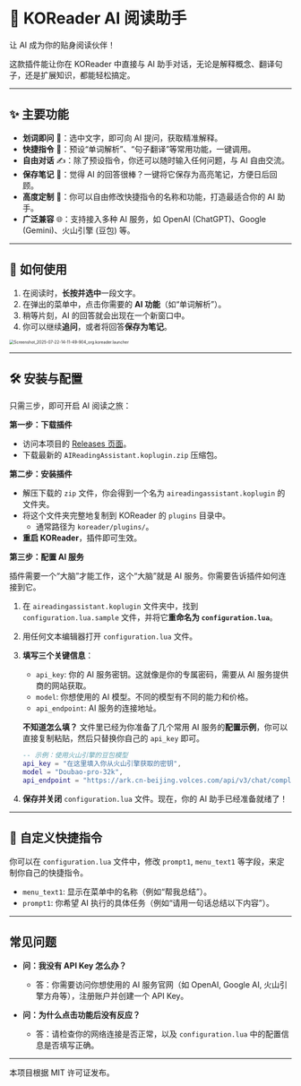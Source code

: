 # 📖 KOReader AI 阅读助手

让 AI 成为你的贴身阅读伙伴！

这款插件能让你在 KOReader 中直接与 AI 助手对话，无论是解释概念、翻译句子，还是扩展知识，都能轻松搞定。

---

## ✨ 主要功能

*   **划词即问** 💬：选中文字，即可向 AI 提问，获取精准解释。
*   **快捷指令** 🚀：预设“单词解析”、“句子翻译”等常用功能，一键调用。
*   **自由对话** ✍️：除了预设指令，你还可以随时输入任何问题，与 AI 自由交流。
*   **保存笔记** 📝：觉得 AI 的回答很棒？一键将它保存为高亮笔记，方便日后回顾。
*   **高度定制** 🔧：你可以自由修改快捷指令的名称和功能，打造最适合你的 AI 助手。
*   **广泛兼容** 🌐：支持接入多种 AI 服务，如 OpenAI (ChatGPT)、Google (Gemini)、火山引擎 (豆包) 等。

---

## 🚀 如何使用

1.  在阅读时，**长按并选中**一段文字。
2.  在弹出的菜单中，点击你需要的 **AI 功能**（如“单词解析”）。
3.  稍等片刻，AI 的回答就会出现在一个新窗口中。
4.  你可以继续**追问**，或者将回答**保存为笔记**。

<img src="[界面截图](https://github.com/chunbo129/AIReadingAssistant/blob/main/Screenshot_org.koreader.launcher.jpg)" alt="Screenshot_2025-07-22-14-11-49-904_org.koreader.launcher" style="zoom:50%;" />

---

## 🛠️ 安装与配置

只需三步，即可开启 AI 阅读之旅：

**第一步：下载插件**

*   访问本项目的 [Releases 页面](https://github.com/chunbo129/AIReadingAssistant/releases)。
*   下载最新的 `AIReadingAssistant.koplugin.zip` 压缩包。

**第二步：安装插件**

*   解压下载的 `zip` 文件，你会得到一个名为 `aireadingassistant.koplugin` 的文件夹。
*   将这个文件夹完整地复制到 KOReader 的 `plugins` 目录中。
    *   通常路径为 `koreader/plugins/`。
*   **重启 KOReader**，插件即可生效。

**第三步：配置 AI 服务**

插件需要一个“大脑”才能工作，这个“大脑”就是 AI 服务。你需要告诉插件如何连接到它。

1.  在 `aireadingassistant.koplugin` 文件夹中，找到 `configuration.lua.sample` 文件，并将它**重命名为 `configuration.lua`**。

2.  用任何文本编辑器打开 `configuration.lua` 文件。

3.  **填写三个关键信息**：
    *   `api_key`: 你的 AI 服务密钥。这就像是你的专属密码，需要从 AI 服务提供商的网站获取。
    *   `model`: 你想使用的 AI 模型。不同的模型有不同的能力和价格。
    *   `api_endpoint`: AI 服务的连接地址。

    **不知道怎么填？** 文件里已经为你准备了几个常用 AI 服务的**配置示例**，你可以直接复制粘贴，然后只替换你自己的 `api_key` 即可。

    ```lua
    -- 示例：使用火山引擎的豆包模型
    api_key = "在这里填入你从火山引擎获取的密钥",
    model = "Doubao-pro-32k",
    api_endpoint = "https://ark.cn-beijing.volces.com/api/v3/chat/completions",
    ```

4.  **保存并关闭** `configuration.lua` 文件。现在，你的 AI 助手已经准备就绪了！

---

## 🔧 自定义快捷指令

你可以在 `configuration.lua` 文件中，修改 `prompt1`, `menu_text1` 等字段，来定制你自己的快捷指令。

*   `menu_text1`: 显示在菜单中的名称（例如“帮我总结”）。
*   `prompt1`: 你希望 AI 执行的具体任务（例如“请用一句话总结以下内容”）。

---

## 常见问题

*   **问：我没有 API Key 怎么办？**
    *   答：你需要访问你想使用的 AI 服务官网（如 OpenAI, Google AI, 火山引擎方舟等），注册账户并创建一个 API Key。

*   **问：为什么点击功能后没有反应？**
    *   答：请检查你的网络连接是否正常，以及 `configuration.lua` 中的配置信息是否填写正确。

---

本项目根据 MIT 许可证发布。
